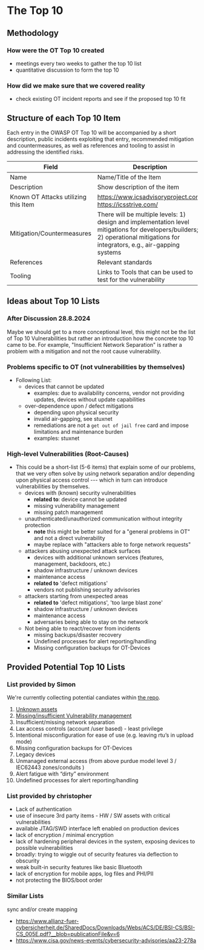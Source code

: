 # The Top 10

## Methodology

### How were the OT Top 10 created

- meetings every two weeks to gather the top 10 list
- quantitative discussion to form the top 10

### How did we make sure that we covered reality

- check existing OT incident reports and see if the proposed top 10 fit

## Structure of each Top 10 Item

Each entry in the OWASP OT Top 10 will be accompanied by a short description, public incidents exploiting that entry, recommended mitigation and countermeasures, as well as references and tooling to assist in addressing the identified risks.

| Field | Description |
| --- | --- |
| Name | Name/Title of the Item |
| Description | Show description of the item |
| Known OT Attacks utilizing this Item | <https://www.icsadvisoryproject.com>, <https://icsstrive.com/> |
| Mitigation/Countermeasures | There will be multiple levels: 1) design and implementation level mitigations for developers/builders;  2) operational mitigations for integrators, e.g., air-gapping systems |
| References| Relevant standards |
| Tooling | Links to Tools that can be used to test for the vulnerability|

## Ideas about Top 10 Lists

### After Discussion 28.8.2024

Maybe we should get to a more conceptional level, this might not be the list of Top 10 Vulnerabilities but rather an introduction how the concrete top 10 came to be. For example, "Insufficient Network Separation" is rather a problem with a mitigation and not the root cause vulnerability.

### Problems specific to OT (not vulnerabilities by themselves)

- Following List:
  - devices that cannot be updated
    - examples: due to availability concerns, vendor not providing updates, devices without update capabilities
  - over-dependence upon / defect mitigations
    - depending upon physical security
    - invalid air-gapping, see stuxnet
    - remediations are not a `get out of jail free` card and impose limitations and maintenance burden
    - examples: stuxnet

### High-level Vulnerabilities (Root-Causes)

- This could be a short-list (5-6 items) that explain some of our problems, that we very often solve by using network separation and/or depending upon physical access control --- which in turn can introduce vulnerabilities by themselves.
  - devices with (known) security vulnerabilities
    - **related to**: device cannot be updated
    - missing vulnerability management
    - missing patch management
  - unauthenticated/unauthorized communication without integrity protection
    - **note** this might be better suited for a "general problems in OT" and not a direct vulnerability
    - maybe replace with "attackers able to forge network requests"
  - attackers abusing unexpected attack surfaces
    - devices with additional unknown services (features, management, backdoors, etc.)
    - shadow infrastructure / unknown devices
    - maintenance access
    - **related to** 'defect mitigations'
    - vendors not publishing security advisories
  - attackers starting from unexpected areas
    - **related to** 'defect mitigations', 'too large blast zone'
    - shadow infrastructure / unknown devices
    - maintenance access
    - adversaries being able to stay on the network
  - Not being able to react/recover from incidents
    - missing backups/disaster recovery
    - Undefined processes for alert reporting/handling
    - Missing configuration backups for OT-Devices

## Provided Potential Top 10 Lists

### List provided by Simon

We're currently collecting potential candiates within [the repo](/docs/potential-top-10).

1. [Unknown assets](/the-top-10/unknown-assets/)
2. [Missing/insufficient Vulnerability management](/the-top-10/missing-vulnerability-management/)
3. Insufficient/missing network separation
4. Lax access controls  (account /user based)  - least privilege
5. Intentional misconfiguration for ease of use (e.g. leaving rtu’s in upload mode)
6. Missing configuration backups for OT-Devices
7. Legacy devices
8. Unmanaged external access (from above purdue model level 3 / IEC62443 zones/conduits )
9. Alert fatigue with “dirty” environment
10. Undefined processes for alert reporting/handling

### List provided by christopher

- Lack of authentication
- use of insecure 3rd party items - HW / SW assets with critical vulnerabilities
- available JTAG/SWD interface left enabled on production devices
- lack of encryption / minimal encryption
- lack of hardening peripheral devices in the system, exposing devices to possible vulnerabilities
- broadly: trying to wiggle out of security features via deflection to obscurity
- weak built-in security features like basic Bluetooth
- lack of encryption for mobile apps, log files and PHI/PII
- not protecting the BIOS/boot order

### Similar Lists

sync and/or create mapping

- <https://www.allianz-fuer-cybersicherheit.de/SharedDocs/Downloads/Webs/ACS/DE/BSI-CS/BSI-CS_005E.pdf?__blob=publicationFile&v=6>
- <https://www.cisa.gov/news-events/cybersecurity-advisories/aa23-278a>

